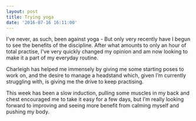 ```yaml
---
layout: post
title: Trying yoga
date: '2016-07-16 16:11:00'
---
```


I've never, as such, been against yoga - But only very recently have I begun to see the benefits of the discipline. After what amounts to only an hour of total practise, I've very quickly changed my opinion and am now looking to make it a part of my everyday routine.

Charleigh has helped me immensely by giving me some starting poses to work on, and the desire to manage a headstand which, given I’m currently struggling with, is giving me the drive to keep practising.

This week has been a slow induction, pulling some muscles in my back and chest encouraged me to take it easy for a few days, but I’m really looking forward to improving and seeing more benefit from calming myself and pushing my body.

